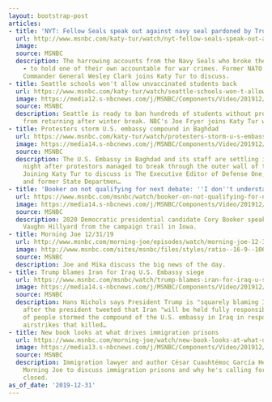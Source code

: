 ```yaml
---
layout: bootstrap-post
articles:
- title: 'NYT: Fellow Seals speak out against navy seal pardoned by Trump'
  url: http://www.msnbc.com/katy-tur/watch/nyt-fellow-seals-speak-out-against-navy-seal-pardoned-by-trump-75905093658
  image: 
  source: MSNBC
  description: The harrowing accounts from the Navy Seals who broke their silence
    - to hold one of their own accountable for war crimes. Former NATO Supreme Allied
    Commander General Wesley Clark joins Katy Tur to discuss.
- title: Seattle schools won't allow unvaccinated students back
  url: https://www.msnbc.com/katy-tur/watch/seattle-schools-won-t-allow-unvaccinated-students-back-75903045965
  image: https://media12.s-nbcnews.com/j/MSNBC/Components/Video/201912/n_tur_turseattle_191231_1920x1080.nbcnews-fp-1200-630.jpg
  source: MSNBC
  description: Seattle is ready to ban hundreds of students without proof of immunization
    from returning after winter break. NBC's Joe Fryer joins Katy Tur with more.
- title: Protesters storm U.S. embassy compound in Baghdad
  url: https://www.msnbc.com/katy-tur/watch/protesters-storm-u-s-embassy-compound-in-baghdad-75900997935
  image: https://media14.s-nbcnews.com/j/MSNBC/Components/Video/201912/n_tur_turDefense1_191231_1920x1080.nbcnews-fp-1200-630.jpg
  source: MSNBC
  description: The U.S. Embassy in Baghdad and its staff are settling in for an uneasy
    night after protestors managed to break through the outer wall of the compound.
    Joining Katy Tur to discuss is The Executive Editor of Defense One, Kevin Baron,
    and former State Departmen…
- title: 'Booker on not qualifying for next debate: ''I don''t understand the DNC'''
  url: https://www.msnbc.com/msnbc/watch/booker-on-not-qualifying-for-next-debate-i-don-t-understand-the-dnc-75896389742
  image: https://media14.s-nbcnews.com/j/MSNBC/Components/Video/201912/n_msnbc_brk_booker_vaughn_191231_1920x1080.nbcnews-fp-1200-630.jpg
  source: MSNBC
  description: 2020 Democratic presidential candidate Cory Booker speaks with MSNBC's
    Vaughn Hillyard from the campaign trail in Iowa.
- title: Morning Joe 12/31/19
  url: http://www.msnbc.com/morning-joe/episodes/watch/morning-joe-12-31-19-episode
  image: http://www.msnbc.com/sites/msnbc/files/styles/ratio--16-9--1067x600/public/videos/191223_4088935_Morning_Joe_12_31_19_800x450_1664983107795.jpg?itok=DRevfo5W
  source: MSNBC
  description: Joe and Mika discuss the big news of the day.
- title: Trump blames Iran for Iraq U.S. Embassy siege
  url: https://www.msnbc.com/msnbc/watch/trump-blames-iran-for-iraq-u-s-embassy-siege-75892805875
  image: https://media14.s-nbcnews.com/j/MSNBC/Components/Video/201912/n_msnbc_brk_trumpiraq_191231_1920x1080.nbcnews-fp-1200-630.jpg
  source: MSNBC
  description: Hans Nichols says President Trump is "squarely blaming Iran for this"
    after the president tweeted that Iran "will be held fully responsible" after dozens
    of people stormed the compound of the U.S. embassy in Iraq in response to American
    airstrikes that killed…
- title: New book looks at what drives immigration prisons
  url: https://www.msnbc.com/morning-joe/watch/new-book-looks-at-what-drives-immigration-prisons-75893829841
  image: https://media13.s-nbcnews.com/j/MSNBC/Components/Video/201912/n_mj_cesar_191231_1920x1080.nbcnews-fp-1200-630.jpg
  source: MSNBC
  description: Immigration lawyer and author César Cuauhtémoc García Hernández joins
    Morning Joe to discuss immigration prisons and why he's calling for them to be
    closed.
as_of_date: '2019-12-31'
---
```


